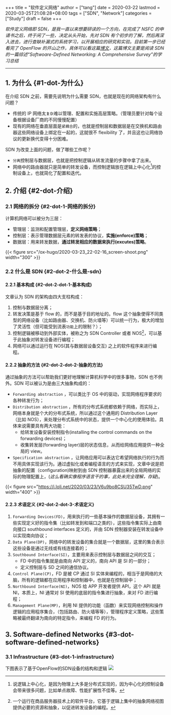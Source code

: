 +++
title = "软件定义网络"
author = ["tang"]
date = 2020-03-22
lastmod = 2020-03-25T21:08:28+08:00
tags = ["SDN", "Network"]
categories = ["Study"]
draft = false
+++

_软件定义网络即 SDN，是我一直以来想要研读的一个方向，在完成了 NSFC 的申请书之后，终于闲了一些，决定从头开始，先对 SDN 有个初步的了解，然后再深入进去，进行查缺补漏式的系统学习，以开展相应的研究和实验。目前第一步已经看完了 OpenFlow 的开山之作，具体可以看这篇[博文](https://www.ansont.cn/posts/openflow)，这篇博文主要是阅读 SDN 的一篇综述“Softwoare-Defined Networking: A Comprehensive Survey”的学习总结_

---


## 1. 为什么 {#1-dot-为什么}

在介绍 SDN 之前，需要先说明为什么需要 SDN，也就是现在的网络架构有什么问题？

-   传统的 IP 网络太`复杂`难以管理、配置和实施高层策略。（管理员要针对每个设备根据设备厂商的不同慢慢配置）
-   现有的网络在垂直层面是`紧耦合`的，也就是控制层和数据层是在交换机和路由器这些网络设备上绑定在一起的，这就很不 flexibility 了，并且这也让网络协议的更新换代变得十分困难。

SDN 为改变上面的问题，做了哪些工作呢？

-   `分离`控制层与数据层，也就是把控制逻辑从转发流量的步骤中拿了出来。
-   网络中的路由器就只是简单的转发设备，而控制逻辑放在逻辑上中心化[^fn:1]的控制设备上，也就简化了配置和迭代。


## 2. 介绍 {#2-dot-介绍}


### 2.1 网络的拆分 {#2-dot-1-网络的拆分}

计算机网络可以被分为三层：

-   管理层：监测和配置管理层，**定义网络策略**；
-   控制层：表示管理数据层元素的转发表的协议，**实施(enforce)策略**；
-   数据层：用来转发数据，**通过转发相应的数据来执行(excutes)策略**。

{{< figure src="/ox-hugo/2020-03-23_22-02-16_screen-shoot.png" width="300" >}}


### 2.2 什么是 SDN {#2-dot-2-什么是-sdn}


#### 2.2.1 基本构成 {#2-dot-2-dot-1-基本构成}

文章认为 SDN 的架构由四大支柱构成：

1.  控制与数据层分离；
2.  转发决策是基于 flow 的，而不是基于目的地址的。flow 这个抽象使得不同类型的网络设备（比如路由器、交换机、防火墙等）可以统一行为，极大的增加了灵活性（但可能受到流表`功能`上的限制？）；
3.  控制逻辑被移动到外部实体，被称之为 SDN Controller 或者 NOS[^fn:2]，可以基于此抽象对转发设备进行编程；
4.  网络可以通过运行在 NOS(其与数据层设备交互) 之上的软件程序来进行编程。


#### 2.2.2 抽象的方法 {#2-dot-2-dot-2-抽象的方法}

通过抽象的方法可以帮助我们更好地理解计算机科学中的很多事物，SDN 也不例外。SDN 可以被认为是由三大抽象构成的：

-   `Forwarding abstraction` ，可以类比于 OS 中的驱动，实现网络程序要求的各种转发行为；
-   `Distribution abstraction` ，所有的分布式系统都依赖于网络，而实际上，网络本身就是个大的分布式系统，所以通过这个通用的 Distribution Layer（比如 NOS），来处理分布式系统中的状态，提供一个中心化的使用体验。具体来说需要具有两大功能：
    -   给转发设备安装控制指令(installing the control commands on the forwarding devices)；
    -   收集转发层(forwarding layer)层的状态信息，从而给网络应用提供一种全局的 view。
-   `Specification abstraction` ，让网络应用可以表达它希望网络执行的行为而不用具体实现该行为。通过虚拟化或者编程语言的方式来实现，文章中说是把抽象的配置（configuration)映射到由 SDN 控制器暴露出来的全局网络的实际的物理配置上，(_这么看确实像程序语言干的事，此处未完全理解，存疑_)。

{{< figure src="https://i.loli.net/2020/03/23/V6u9bo8CSU35TwD.png" width="400" >}}


#### 2.2.3 术语定义 {#2-dot-2-dot-3-术语定义}

1.  `Forwarding Devices(FD)`，用来执行的一些基本操作的数据层设备，其拥有一些实现定义好的指令集（比如转发到和端口之类的），这些指令集实际上由南向接口 southbound interfaces 定义的，并由 SDN 控制器安装在转发设备中以实现南向协议；
2.  `Data Plane(DP)`，网络中的转发设备的集合就是一个数据层，这里的集合表示这些设备是通过无线或有线连接着的；
3.  `Southbound Interface(SI)`，主要用来表示控制层与数据层之间的交互；
    -   FD 中的指令集就是由南向 API 定义的，南向 API 是 SI 的一部分；
    -   定义控制层与 SD 之间的通信协议。
4.  `Control Plane(CP)`，FD 是被 CP 通过 SI 实体来编程的，相当于是网络的大脑，所有的逻辑都在应用程序和控制器中，也就是在控制层中；
5.  `Northbound Interface(NI)`，NOS 给 APP 开发者提供 API，这个 API 就是 NI，本质上，NI 通常对 SI 使用的底层的指令集进行抽象，来对 FD 进行编程；
6.  `Management Plane(MP)`，利用 NI 提供的功能（函数）来实现网络控制和操作逻辑的应用程序集合，（包括路由、防火墙等等），管理程序定义策略，这些策略被最终翻译为南向的特定指令，来编程 FD 的行为。


## 3. Software-defined Networks {#3-dot-software-defined-networks}


### 3.1 Infrastructure {#3-dot-1-infrastructure}

下图表示了基于OpenFlow的SDN设备的结构和逻辑
![](https://gitee.com/layer3/pic/raw/master/uPic/screen-shoot%204.png)

[^fn:1]: 说逻辑上中心化，是因为物理上大多是分布式实现的，因为中心化的控制设备会带来很多问题，比如单点故障、性能扩展性不佳等。
[^fn:2]: 一个运行在商品服务器技术上的软件平台，它基于逻辑上集中的抽象网络视图提供必要的资源和抽象，以促进转发设备的编程。
